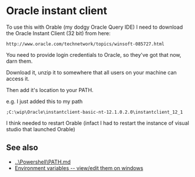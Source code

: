 ﻿# Oracle instant client

To use this with Orable (my dodgy Oracle Query IDE) I need to download the Oracle Instant Client (32 bit) from here:

    http://www.oracle.com/technetwork/topics/winsoft-085727.html

You need to provide login credentials to Oracle, so they've got that now, darn them.

Download it, unzip it to somewhere that all users on your machine can access it.

Then add it's location to your PATH.

e.g. I just added this to my path

    ;C:\wip\Oracle\instantclient-basic-nt-12.1.0.2.0\instantclient_12_1

I think needed to restart Orable (infact I had to restart the instance of visual studio that launched Orable)

## See also

- [..\Powershell\PATH.md](Path)
- [Environment variables -- view/edit them on windows](../windows/environment_variables.md)